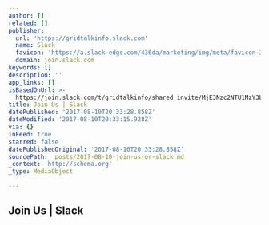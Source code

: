 ```yaml
---
author: []
related: []
publisher:
  url: 'https://gridtalkinfo.slack.com'
  name: Slack
  favicon: 'https://a.slack-edge.com/436da/marketing/img/meta/favicon-32.png'
  domain: join.slack.com
keywords: []
description: ''
app_links: []
isBasedOnUrl: >-
  https://join.slack.com/t/gridtalkinfo/shared_invite/MjE3Nzc2NTU1MzY3LTE1MDA4ODg4NjAtMjlmOTZlZjc3NQ
title: Join Us | Slack
datePublished: '2017-08-10T20:33:28.858Z'
dateModified: '2017-08-10T20:33:15.928Z'
via: {}
inFeed: true
starred: false
datePublishedOriginal: '2017-08-10T20:33:28.858Z'
sourcePath: _posts/2017-08-10-join-us-or-slack.md
_context: 'http://schema.org'
_type: MediaObject

---
```

<article style=""><h1>Join Us | Slack</h1></article>